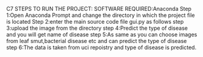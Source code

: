C7
STEPS TO RUN THE PROJECT:
SOFTWARE REQUIRED:Anaconda
Step 1:Open Anaconda Prompt and change the directory in which the project file is located
Step 2:enter the main source code file gui.py as follows
step 3:upload the image from the directory
step 4:Predict the type of disease and you will get name of disease
step 5:As same as you can choose images from leaf smut,bacterial disease etc and can predict the type of disease
step 6:The data is taken from uci repoistry and type of disease is predicted.
